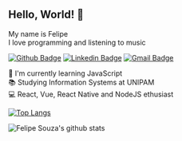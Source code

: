 ## Hello, World! 👋

My name is Felipe
<br>
I love programming and listening to music

[![Github Badge](https://img.shields.io/badge/-Github-000?style=flat-square&logo=Github&logoColor=white&link=https://www.github.com/felipelsouza)](https://www.github.com/felipelsouza) [![Linkedin Badge](https://img.shields.io/badge/-LinkedIn-blue?style=flat-square&logo=Linkedin&logoColor=white&link=https://https://www.linkedin.com/in/felipelsouza/)](https://www.linkedin.com/in/felipelsouza/) [![Gmail Badge](https://img.shields.io/badge/-Gmail-c14438?style=flat-square&logo=Gmail&logoColor=white&link=mailto:felipelsouza.dev@gmail.com)](mailto:felipelsouza.dev@gmail.com)

🌱 I'm currently learning JavaScript
<br>
📚 Studying Information Systems at UNIPAM
<br>
💻 React, Vue, React Native and NodeJS ethusiast
<br>

[![Top Langs](https://github-readme-stats.vercel.app/api/top-langs/?username=felipelsouza&layout=compact)](https://github.com/felipelsouza/github-readme-stats)

![Felipe Souza's github stats](https://github-readme-stats.vercel.app/api?username=felipelsouza&show_icons=true)
